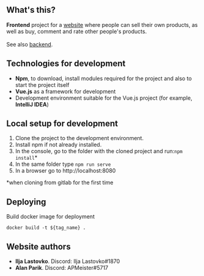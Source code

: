 ## What's this?
**Frontend** project for a [website](http://buysell.hopto.org) where people can sell their own products, as well as buy, comment and rate other people's products. \
\
See also [backend](https://gitlab.cs.ttu.ee/alpari/iti0302-2022-server).

## Technologies for development
- **Npm**, to download, install modules required for the project and also to start the project itself
- **Vue.js** as a framework for development
- Development environment suitable for the Vue.js project (for example, **IntelliJ IDEA**)

## Local setup for development
1. Clone the project to the development environment.
2. Install npm if not already installed.
3. In the console, go to the folder with the cloned project and run:```npm install```*
4. In the same folder type ```npm run serve```
5. In a browser go to http://localhost:8080

*when cloning from gitlab for the first time

## Deploying
 Build docker image for deployment
 ```
 docker build -t ${tag_name} .
 ```

## Website authors
- **Ilja Lastovko**. Discord: Ilja Lastovko#1870
- **Alan Parik**. Discord: APMeister#5717

